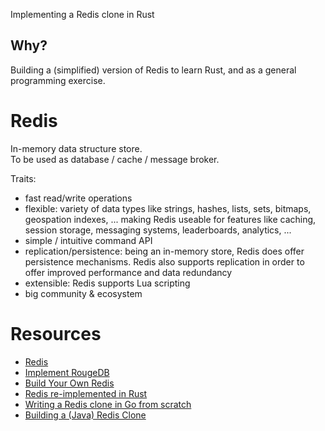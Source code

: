 Implementing a Redis clone in Rust

## Why?

Building a (simplified) version of Redis to learn Rust, and as a general programming exercise.

# Redis

In-memory data structure store.   
To be used as database / cache / message broker.

Traits:     

- fast read/write operations
- flexible: variety of data types like strings, hashes, lists, sets, bitmaps, geospation indexes, ... making Redis useable for features like caching, session storage, messaging systems, leaderboards, analytics, ...
- simple / intuitive command API
- replication/persistence: being an in-memory store, Redis does offer persistence mechanisms. Redis also supports replication in order to offer improved performance and data redundancy
- extensible: Redis supports Lua scripting
- big community & ecosystem

# Resources

- [Redis](https://redis.io/)
- [Implement RougeDB](https://learning.accelerant.dev/implement-rougedb)
- [Build Your Own Redis](https://rohitpaulk.com/articles/redis-0)
- [Redis re-implemented in Rust](https://github.com/seppo0010/rsedis)
- [Writing a Redis clone in Go from scratch](https://mliezun.github.io/2023/04/08/redis-clone.html)
- [Building a (Java) Redis Clone](https://gamlor.info/posts-output/2022-07-04-java-redis-clone/en/)
